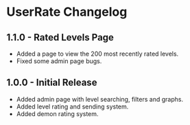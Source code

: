 # UserRate Changelog

## 1.1.0 - Rated Levels Page
* Added a page to view the 200 most recently rated levels.
* Fixed some admin page bugs.

## 1.0.0 - Initial Release
* Added admin page with level searching, filters and graphs.
* Added level rating and sending system.
* Added demon rating system.
